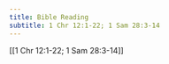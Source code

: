 ```yaml
---
title: Bible Reading
subtitle: 1 Chr 12:1-22; 1 Sam 28:3-14
---
```


[[1 Chr 12:1-22; 1 Sam 28:3-14]]